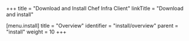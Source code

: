 +++
title = "Download and Install Chef Infra Client"
linkTitle = "Download and install"

[menu.install]
title = "Overview"
identifier = "install/overview"
parent = "install"
weight = 10
+++
